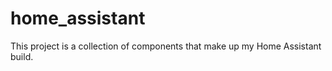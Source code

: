 # home_assistant

This project is a collection of components that make up my Home Assistant build.

[](docs/ha_os_respberry_pi.md)
